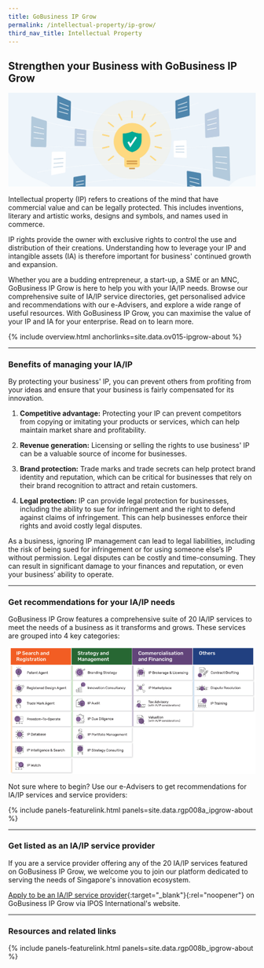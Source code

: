 ```yaml
---
title: GoBusiness IP Grow
permalink: /intellectual-property/ip-grow/
third_nav_title: Intellectual Property
---
```


## Strengthen your Business with GoBusiness IP Grow

![Protect your ideas](/images/ipgrow/IP.jpg)

Intellectual property (IP) refers to creations of the mind that have commercial value and can be legally protected. This includes inventions, literary and artistic works, designs and symbols, and names used in commerce. 

IP rights provide the owner with exclusive rights to control the use and distribution of their creations. Understanding how to leverage your IP and intangible assets (IA) is therefore important for business' continued growth and expansion. 

Whether you are a budding entrepreneur, a start-up, a SME or an MNC, GoBusiness IP Grow is here to help you with your IA/IP needs. Browse our comprehensive suite of IA/IP service directories, get personalised advice and recommendations with our e-Advisers, and explore a wide range of useful resources. With GoBusiness IP Grow, you can maximise the value of your IP and IA for your enterprise. Read on to learn more.

{% include overview.html anchorlinks=site.data.ov015-ipgrow-about %}

---
<a name='benefits-of-managing-ia-ip'></a>

### Benefits of managing your IA/IP

By protecting your business' IP, you can prevent others from profiting from your ideas and ensure that your business is fairly compensated for its innovation. 

1. **Competitive advantage:** Protecting your IP can prevent competitors from copying or imitating your products or services, which can help maintain market share and profitability. 

2. **Revenue generation:** Licensing or selling the rights to use business' IP can be a valuable source of income for businesses. 

3. **Brand protection:** Trade marks and trade secrets can help protect brand identity and reputation, which can be critical for businesses that rely on their brand recognition to attract and retain customers. 

4. **Legal protection:** IP can provide legal protection for businesses, including the ability to sue for infringement and the right to defend against claims of infringement. This can help businesses enforce their rights and avoid costly legal disputes. 

As a business, ignoring IP management can lead to legal liabilities, including the risk of being sued for infringement or for using someone else’s IP without permission. Legal disputes can be costly and time-consuming. They can result in significant damage to your finances and reputation, or even your business’ ability to operate.

----
<a name='recommendations-for-ia-ip'></a>

### Get recommendations for your IA/IP needs

GoBusiness IP Grow features a comprehensive suite of 20 IA/IP services to meet the needs of a business as it transforms and grows. These services are grouped into 4 key categories:

![IA/IP Services](/images/ipgrow/iaip-services.png)

Not sure where to begin? Use our e-Advisers to get recommendations for IA/IP services and service providers: 

{% include panels-featurelink.html panels=site.data.rgp008a_ipgrow-about %}

---
<a name='list-as-ia-ip-service-provider'></a>

### Get listed as an IA/IP service provider

If you are a service provider offering any of the 20 IA/IP services featured on GoBusiness IP Grow, we welcome you to join our platform dedicated to serving the needs of Singapore's innovation ecosystem.

[Apply to be an IA/IP service provider](https://iposinternational.com/events/news-announcements/gobusiness-ip-grow-application-guide_572){:target="_blank"}{:rel="noopener"} on GoBusiness IP Grow via IPOS International's website.  

---
<a name='resources-and-related-links'></a>

### Resources and related links

{% include panels-featurelink.html panels=site.data.rgp008b_ipgrow-about %}

<script src="/jquery/jquery.min.js"></script>
<script src="/jquery/bp-menu-new-tab.js"></script>
